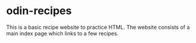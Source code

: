# odin-recipes
This is a basic recipe website to practice HTML. The website consists of a main index page which links to a few recipes.